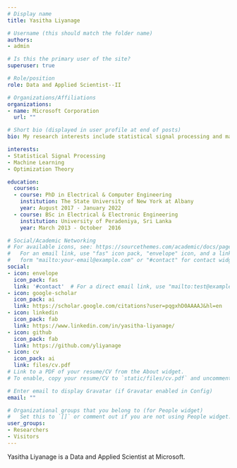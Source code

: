 ```yaml
---
# Display name
title: Yasitha Liyanage

# Username (this should match the folder name)
authors:
- admin

# Is this the primary user of the site?
superuser: true

# Role/position
role: Data and Applied Scientist--II

# Organizations/Affiliations
organizations:
- name: Microsoft Corporation
  url: ""

# Short bio (displayed in user profile at end of posts)
bio: My research interests include statistical signal processing and machine learning.

interests:
- Statistical Signal Processing
- Machine Learning
- Optimization Theory

education:
  courses:
  - course: PhD in Electrical & Computer Engineering
    institution: The State University of New York at Albany
    year: August 2017 - January 2022
  - course: BSc in Electrical & Electronic Engineering
    institution: University of Peradeniya, Sri Lanka
    year: March 2013 - October  2016

# Social/Academic Networking
# For available icons, see: https://sourcethemes.com/academic/docs/page-builder/#icons
#   For an email link, use "fas" icon pack, "envelope" icon, and a link in the
#   form "mailto:your-email@example.com" or "#contact" for contact widget.
social:
- icon: envelope
  icon_pack: fas
  link: '#contact'  # For a direct email link, use "mailto:test@example.org".
- icon: google-scholar
  icon_pack: ai
  link: https://scholar.google.com/citations?user=pqgxhD0AAAAJ&hl=en
- icon: linkedin
  icon_pack: fab
  link: https://www.linkedin.com/in/yasitha-liyanage/
- icon: github
  icon_pack: fab
  link: https://github.com/yliyanage
- icon: cv
  icon_pack: ai
  link: files/cv.pdf
# Link to a PDF of your resume/CV from the About widget.
# To enable, copy your resume/CV to `static/files/cv.pdf` and uncomment the lines below.

# Enter email to display Gravatar (if Gravatar enabled in Config)
email: ""

# Organizational groups that you belong to (for People widget)
#   Set this to `[]` or comment out if you are not using People widget.
user_groups:
- Researchers
- Visitors
---
```


Yasitha Liyanage is a Data and Applied Scientist at Microsoft.  

